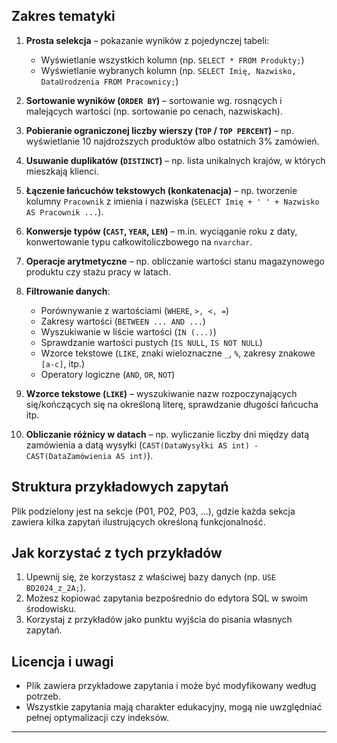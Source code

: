## Zakres tematyki

1. **Prosta selekcja** – pokazanie wyników z pojedynczej tabeli:
   - Wyświetlanie wszystkich kolumn (np. `SELECT * FROM Produkty;`)
   - Wyświetlanie wybranych kolumn (np. `SELECT Imię, Nazwisko, DataUrodzenia FROM Pracownicy;`)

2. **Sortowanie wyników (`ORDER BY`)** – sortowanie wg. rosnących i malejących wartości (np. sortowanie po cenach, nazwiskach).

3. **Pobieranie ograniczonej liczby wierszy (`TOP` / `TOP PERCENT`)** – np. wyświetlanie 10 najdroższych produktów albo ostatnich 3% zamówień.

4. **Usuwanie duplikatów (`DISTINCT`)** – np. lista unikalnych krajów, w których mieszkają klienci.

5. **Łączenie łańcuchów tekstowych (konkatenacja)** – np. tworzenie kolumny `Pracownik` z imienia i nazwiska (`SELECT Imię + ' ' + Nazwisko AS Pracownik ...`).

6. **Konwersje typów (`CAST`, `YEAR`, `LEN`)** – m.in. wyciąganie roku z daty, konwertowanie typu całkowitoliczbowego na `nvarchar`.

7. **Operacje arytmetyczne** – np. obliczanie wartości stanu magazynowego produktu czy stażu pracy w latach.

8. **Filtrowanie danych**:
   - Porównywanie z wartościami (`WHERE`, `>, <, =`)
   - Zakresy wartości (`BETWEEN ... AND ...`)
   - Wyszukiwanie w liście wartości (`IN (...)`)
   - Sprawdzanie wartości pustych (`IS NULL`, `IS NOT NULL`)
   - Wzorce tekstowe (`LIKE`, znaki wieloznaczne `_`, `%`, zakresy znakowe `[a-c]`, itp.)
   - Operatory logiczne (`AND`, `OR`, `NOT`)

9. **Wzorce tekstowe (`LIKE`)** – wyszukiwanie nazw rozpoczynających się/kończących się na określoną literę, sprawdzanie długości łańcucha itp.

10. **Obliczanie różnicy w datach** – np. wyliczanie liczby dni między datą zamówienia a datą wysyłki (`CAST(DataWysyłki AS int) - CAST(DataZamówienia AS int)`).

## Struktura przykładowych zapytań

Plik podzielony jest na sekcje (P01, P02, P03, …), gdzie każda sekcja zawiera kilka zapytań ilustrujących określoną funkcjonalność.

## Jak korzystać z tych przykładów

1. Upewnij się, że korzystasz z właściwej bazy danych (np. `USE BD2024_z_2A;`).
2. Możesz kopiować zapytania bezpośrednio do edytora SQL w swoim środowisku.
3. Korzystaj z przykładów jako punktu wyjścia do pisania własnych zapytań.


## Licencja i uwagi

- Plik zawiera przykładowe zapytania i może być modyfikowany według potrzeb.  
- Wszystkie zapytania mają charakter edukacyjny, mogą nie uwzględniać pełnej optymalizacji czy indeksów.

---
